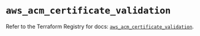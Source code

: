 # `aws_acm_certificate_validation`

Refer to the Terraform Registry for docs: [`aws_acm_certificate_validation`](https://registry.terraform.io/providers/hashicorp/aws/3.76.1/docs/resources/acm_certificate_validation).
